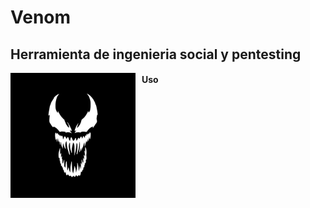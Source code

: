 #                                    Venom
## Herramienta de ingenieria social y pentesting

<p align="center">
<img src="images/il_570xN.1908914624_knuz.jpg"
	alt="Venom logo"
	width="200"
	style="float: left; margin-right: 10px;" />
</p>

#### Uso

#### 
